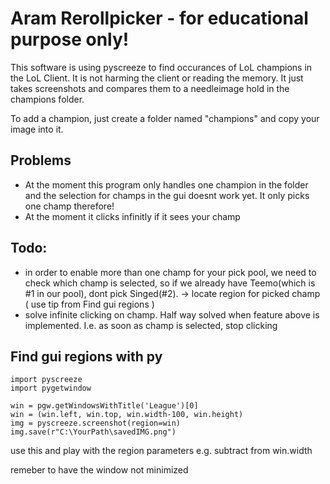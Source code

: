 # Aram Rerollpicker - for educational purpose only!

This software is using pyscreeze to find occurances of LoL champions in the LoL Client. It is not harming the client or reading the memory. It just takes screenshots and compares them to a needleimage hold in the champions folder.

To add a champion, just create a folder named "champions" and copy your image into it.

## Problems

- At the moment this program only handles one champion in the folder and the selection for champs in the gui doesnt work yet. It only picks one champ therefore!
- At the moment it clicks infinitly if it sees your champ

## Todo:

- in order to enable more than one champ for your pick pool, we need to check which champ is selected, so if we already have Teemo(which is #1 in our pool), dont pick Singed(#2). -> locate region for picked champ ( use tip from Find gui regions )
- solve infinite clicking on champ. Half way solved when feature above is implemented. I.e. as soon as champ is selected, stop clicking

## Find gui regions with py

```
import pyscreeze
import pygetwindow

win = pgw.getWindowsWithTitle('League')[0]
win = (win.left, win.top, win.width-100, win.height)
img = pyscreeze.screenshot(region=win)
img.save(r"C:\YourPath\savedIMG.png")
```

use this and play with the region parameters e.g. subtract from win.width

remeber to have the window not minimized
